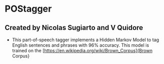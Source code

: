 # POStagger
## Created by Nicolas Sugiarto and V Quidore

- This part-of-speech tagger implements a Hidden Markov Model to tag English sentences and phrases with 96% accuracy. This model is trained on the [https://en.wikipedia.org/wiki/Brown_Corpus]{Brown Corpus}
